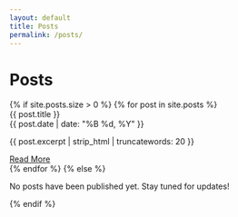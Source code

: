 ```yaml
---
layout: default
title: Posts
permalink: /posts/
---
```


# Posts

<div class="cards-container">
  {% if site.posts.size > 0 %}
    {% for post in site.posts %}
      <div class="card">
        <div class="card-title">{{ post.title }}</div>
        <div class="card-date">{{ post.date | date: "%B %d, %Y" }}</div>
        <p>{{ post.excerpt | strip_html | truncatewords: 20 }}</p>
        <a href="{{ post.url }}">Read More</a>
      </div>
    {% endfor %}
  {% else %}
    <p>No posts have been published yet. Stay tuned for updates!</p>
  {% endif %}
</div>
